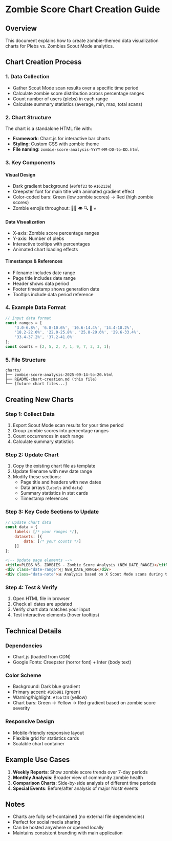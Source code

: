 # Zombie Score Chart Creation Guide

## Overview
This document explains how to create zombie-themed data visualization charts for Plebs vs. Zombies Scout Mode analytics.

## Chart Creation Process

### 1. Data Collection
- Gather Scout Mode scan results over a specific time period
- Calculate zombie score distribution across percentage ranges
- Count number of users (plebs) in each range
- Calculate summary statistics (average, min, max, total scans)

### 2. Chart Structure
The chart is a standalone HTML file with:
- **Framework**: Chart.js for interactive bar charts
- **Styling**: Custom CSS with zombie theme
- **File naming**: `zombie-score-analysis-YYYY-MM-DD-to-DD.html`

### 3. Key Components

#### Visual Design
- Dark gradient background (`#0f0f23` to `#16213e`)
- Creepster font for main title with animated gradient effect
- Color-coded bars: Green (low zombie scores) → Red (high zombie scores)
- Zombie emojis throughout: 🧟‍♂️ 👁️ 🔍 🏹 💀

#### Data Visualization
- X-axis: Zombie score percentage ranges
- Y-axis: Number of plebs
- Interactive tooltips with percentages
- Animated chart loading effects

#### Timestamps & References
- Filename includes date range
- Page title includes date range
- Header shows data period
- Footer timestamp shows generation date
- Tooltips include data period reference

### 4. Example Data Format
```javascript
// Input data format
const ranges = [
    '3.0-6.8%', '6.8-10.6%', '10.6-14.4%', '14.4-18.2%', 
    '18.2-22.0%', '22.0-25.8%', '25.8-29.6%', '29.6-33.4%', 
    '33.4-37.2%', '37.2-41.0%'
];
const counts = [2, 5, 2, 7, 1, 9, 7, 3, 3, 1];
```

### 5. File Structure
```
charts/
├── zombie-score-analysis-2025-09-14-to-20.html
├── README-chart-creation.md (this file)
└── [future chart files...]
```

## Creating New Charts

### Step 1: Collect Data
1. Export Scout Mode scan results for your time period
2. Group zombie scores into percentage ranges
3. Count occurrences in each range
4. Calculate summary statistics

### Step 2: Update Chart
1. Copy the existing chart file as template
2. Update filename with new date range
3. Modify these sections:
   - Page title and headers with new dates
   - Data arrays (`labels` and `data`)
   - Summary statistics in stat cards
   - Timestamp references

### Step 3: Key Code Sections to Update
```javascript
// Update chart data
const data = {
    labels: [/* your ranges */],
    datasets: [{
        data: [/* your counts */]
    }]
};
```

```html
<!-- Update page elements -->
<title>PLEBS VS. ZOMBIES - Zombie Score Analysis (NEW_DATE_RANGE)</title>
<div class="date-range">📅 NEW_DATE_RANGE</div>
<div class="data-note">📊 Analysis based on X Scout Mode scans during this period</div>
```

### Step 4: Test & Verify
1. Open HTML file in browser
2. Check all dates are updated
3. Verify chart data matches your input
4. Test interactive elements (hover tooltips)

## Technical Details

### Dependencies
- Chart.js (loaded from CDN)
- Google Fonts: Creepster (horror font) + Inter (body text)

### Color Scheme
- Background: Dark blue gradient
- Primary accent: `#10b981` (green)
- Warning/highlight: `#fbbf24` (yellow)
- Chart bars: Green → Yellow → Red gradient based on zombie score severity

### Responsive Design
- Mobile-friendly responsive layout
- Flexible grid for statistics cards
- Scalable chart container

## Example Use Cases

1. **Weekly Reports**: Show zombie score trends over 7-day periods
2. **Monthly Analysis**: Broader view of community zombie health
3. **Comparison Charts**: Side-by-side analysis of different time periods
4. **Special Events**: Before/after analysis of major Nostr events

## Notes
- Charts are fully self-contained (no external file dependencies)
- Perfect for social media sharing
- Can be hosted anywhere or opened locally
- Maintains consistent branding with main application